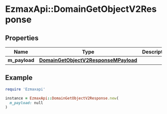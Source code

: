 # EzmaxApi::DomainGetObjectV2Response

## Properties

| Name | Type | Description | Notes |
| ---- | ---- | ----------- | ----- |
| **m_payload** | [**DomainGetObjectV2ResponseMPayload**](DomainGetObjectV2ResponseMPayload.md) |  |  |

## Example

```ruby
require 'Ezmaxapi'

instance = EzmaxApi::DomainGetObjectV2Response.new(
  m_payload: null
)
```


